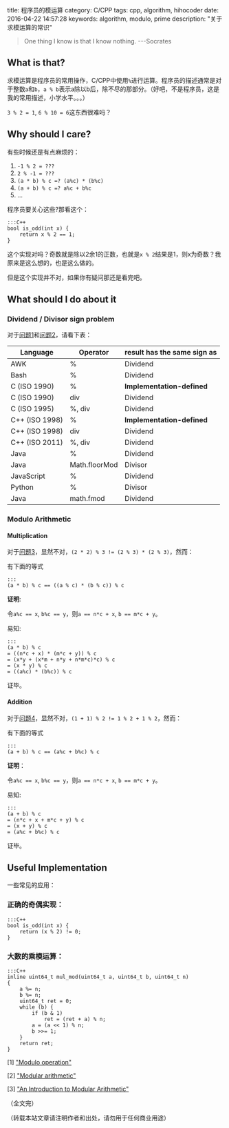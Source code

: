 title: 程序员的模运算
category: C/CPP
tags: cpp, algorithm, hihocoder
date: 2016-04-22 14:57:28
keywords: algorithm, modulo, prime
description: "关于求模运算的常识"

> One thing I know is that I know nothing.  ---Socrates

## What is that?

求模运算是程序员的常用操作，C/CPP中使用`%`进行运算。程序员的描述通常是对于整数`a`和`b`，`a %
b`表示a除以b后，除不尽的那部分。（好吧，不是程序员，这是我的常用描述，小学水平。。。）

`3 % 2 = 1`, `6 % 10 = 6`这东西很难吗？

## Why should I care?

有些时候还是有点麻烦的：

1. <span id='p1'> `-1 % 2 = ???` </span>
2. <span id='p2'> `2 % -1 = ???` </span>
3. <span id='p3'> `(a * b) % c =? (a%c) * (b%c)` </span>
4. <span id='p4'> `(a + b) % c =? a%c + b%c` </span>
5. ...

程序员要关心这些?那看这个：

    :::C++
    bool is_odd(int x) {
        return x % 2 == 1;
    }

这个实现对吗？奇数就是除以2余1的正数，也就是`x % 2`结果是1，则x为奇数？我原来是这么想的，也是这么做的。

但是这个实现并不对，如果你有疑问那还是看完吧。

## What should I do about it

### Dividend / Divisor sign problem

对于[问题1](#p1)和[问题2](#p2)，请看下表：

| Language | Operator | result has the same sign as|
|----------|----------|----------------------------|
| AWK | % | Dividend |
| Bash | % | Dividend |
| C (ISO 1990) | % | **Implementation-defined** |
| C (ISO 1990) | div | Dividend |
| C (ISO 1995) | %, div | Dividend |
| C++ (ISO 1998) | % | **Implementation-defined** |
| C++ (ISO 1998) | div | Dividend |
| C++ (ISO 2011) | %, div | Dividend |
| Java | % | Dividend |
| Java | Math.floorMod | Divisor |
| JavaScript | % | Dividend |
| Python | % | Divisor |
| Java | math.fmod | Dividend |

### Modulo Arithmetic


#### Multiplication

对于[问题3](#p3)，显然不对，`(2 * 2) % 3 != (2 % 3) * (2 % 3)`，然而：

有下面的等式

    :::
    (a * b) % c == ((a % c) * (b % c)) % c

**证明**:

令`a%c == x`, `b%c == y`，则`a == n*c + x`, `b == m*c + y`。

易知:

    :::
    (a * b) % c
    = ((n*c + x) * (m*c + y)) % c 
    = (x*y + (x*m + n*y + n*m*c)*c) % c
    = (x * y) % c
    = ((a%c) * (b%c)) % c

证毕。

#### Addition

对于[问题4](#p4)，显然不对，`(1 + 1) % 2 != 1 % 2 + 1 % 2`，然而：

有下面的等式

    :::
    (a + b) % c == (a%c + b%c) % c

**证明**：

令`a%c == x`, `b%c == y`，则`a == n*c + x`, `b == m*c + y`。

易知:

    :::
    (a + b) % c
    = (n*c + x + m*c + y) % c 
    = (x + y) % c 
    = (a%c + b%c) % c

证毕。

## Useful Implementation

一些常见的应用：

### 正确的奇偶实现：

    :::C++
    bool is_odd(int x) {
        return (x % 2) != 0;
    }

### 大数的乘模运算：

    :::C++
    inline uint64_t mul_mod(uint64_t a, uint64_t b, uint64_t n)
    {   
        a %= n;
        b %= n;
        uint64_t ret = 0;
        while (b) {
            if (b & 1)
                ret = (ret + a) % n;
            a = (a << 1) % n;
            b >>= 1;
        }
        return ret;
    }


[1] ["Modulo operation"](https://en.wikipedia.org/wiki/Modulo_operation#cite_note-C99-2)

[2] ["Modular arithmetic"](https://en.wikipedia.org/wiki/Modular_arithmetic)

[3] ["An Introduction to Modular Arithmetic"](https://nrich.maths.org/4350)

（全文完）

（转载本站文章请注明作者和出处，请勿用于任何商业用途）
